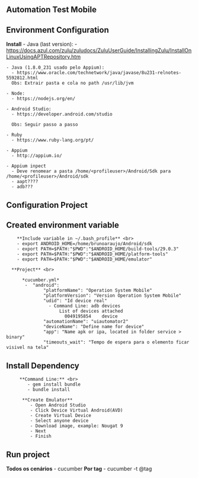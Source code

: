 ## Automation Test Mobile
   


## Environment Configuration
**Install**
    - Java (last version):
      - https://docs.azul.com/zulu/zuludocs/ZuluUserGuide/InstallingZulu/InstallOnLinuxUsingAPTRepository.htm

    - Java (1.8.0_231 usado pelo Appium):
      - https://www.oracle.com/technetwork/java/javase/8u231-relnotes-5592812.html
      Obs: Extrair pasta e cola no path /usr/lib/jvm     

    - Node:
      - https://nodejs.org/en/

    - Android Studio:      
      - https://developer.android.com/studio

      Obs: Seguir passo a passo

    - Ruby
      - https://www.ruby-lang.org/pt/

    - Appium
      - http://appium.io/

    - Appium inpect
      - Deve renomear a pasta /home/<profileuser>/Android/Sdk para /home/<profileuser>/Android/sdk
      - aapt????
      - adb???


## Configuration Project

## Created environment variable
        **Include variable in ~/.bash_profile** <br>
        - export ANDROID_HOME=/home/brunoaraujo/Android/sdk
        - export PATH=$PATH:"$PWD":"$ANDROID_HOME/build-tools/29.0.3"
        - export PATH=$PATH:"$PWD":"$ANDROID_HOME/platform-tools"
        - export PATH=$PATH:"$PWD":"$ANDROID_HOME/emulator"

      **Project** <br>

          *cucumber.yml*
           -  "android":
                  "platformName": "Operation System Mobile"
                  "platformVersion": "Version Operation System Mobile"
                  "udid": "Id device real"
                    - Command Line: adb devices
                        List of devices attached
                          0049195854	device
                  "automationName": "uiautomator2"
                  "deviceName": "Define name for device"
                  "app": "Name apk or ipa, located in folder service > binary"
                  "timeouts_wait": "Tempo de espera para o elemento ficar visivel na tela"

## Install Dependency
         **Command Line:** <br>
            - gem install bundle
            - bundle install

          **Create Emulator**
             - Open Android Studio
             - Click Device Virtual Android(AVD)
             - Create Virtual Device
             - Select anyone device
             - Download image, example: Nougat 9
             - Next
             - Finish

## Run project
  **Todos os cenários**
    - cucumber
  **Por tag**
    - cucumber -t @tag

